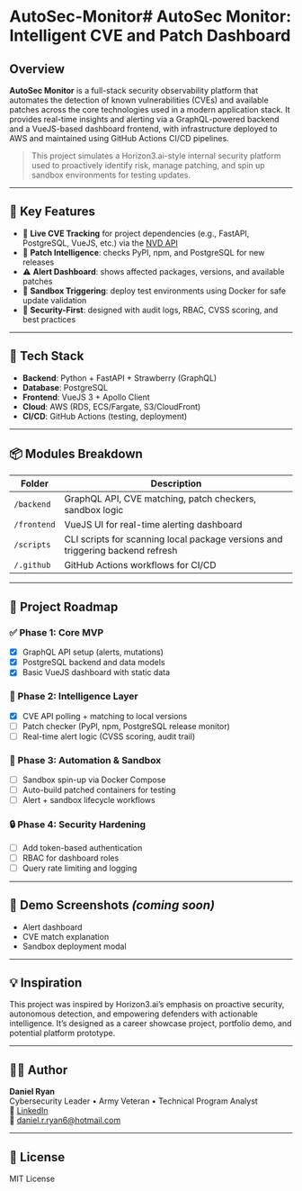 # AutoSec-Monitor# AutoSec Monitor: Intelligent CVE and Patch Dashboard

## Overview
**AutoSec Monitor** is a full-stack security observability platform that automates the detection of known vulnerabilities (CVEs) and available patches across the core technologies used in a modern application stack. It provides real-time insights and alerting via a GraphQL-powered backend and a VueJS-based dashboard frontend, with infrastructure deployed to AWS and maintained using GitHub Actions CI/CD pipelines.

> This project simulates a Horizon3.ai-style internal security platform used to proactively identify risk, manage patching, and spin up sandbox environments for testing updates.

---

## 🧠 Key Features
- 🔎 **Live CVE Tracking** for project dependencies (e.g., FastAPI, PostgreSQL, VueJS, etc.) via the [NVD API](https://nvd.nist.gov/developers)
- 🧩 **Patch Intelligence**: checks PyPI, npm, and PostgreSQL for new releases
- ⚠️ **Alert Dashboard**: shows affected packages, versions, and available patches
- 🧪 **Sandbox Triggering**: deploy test environments using Docker for safe update validation
- 🔐 **Security-First**: designed with audit logs, RBAC, CVSS scoring, and best practices

---

## 🧱 Tech Stack
- **Backend**: Python + FastAPI + Strawberry (GraphQL)
- **Database**: PostgreSQL
- **Frontend**: VueJS 3 + Apollo Client
- **Cloud**: AWS (RDS, ECS/Fargate, S3/CloudFront)
- **CI/CD**: GitHub Actions (testing, deployment)

---

## 📦 Modules Breakdown
| Folder         | Description |
|----------------|-------------|
| `/backend`     | GraphQL API, CVE matching, patch checkers, sandbox logic |
| `/frontend`    | VueJS UI for real-time alerting dashboard |
| `/scripts`     | CLI scripts for scanning local package versions and triggering backend refresh |
| `/.github`     | GitHub Actions workflows for CI/CD |

---

## 🚀 Project Roadmap
### ✅ Phase 1: Core MVP
- [x] GraphQL API setup (alerts, mutations)
- [x] PostgreSQL backend and data models
- [x] Basic VueJS dashboard with static data

### 🔄 Phase 2: Intelligence Layer
- [x] CVE API polling + matching to local versions
- [ ] Patch checker (PyPI, npm, PostgreSQL release monitor)
- [ ] Real-time alert logic (CVSS scoring, audit trail)

### 🔬 Phase 3: Automation & Sandbox
- [ ] Sandbox spin-up via Docker Compose
- [ ] Auto-build patched containers for testing
- [ ] Alert + sandbox lifecycle workflows

### 🔒 Phase 4: Security Hardening
- [ ] Add token-based authentication
- [ ] RBAC for dashboard roles
- [ ] Query rate limiting and logging

---

## 📸 Demo Screenshots *(coming soon)*
- Alert dashboard
- CVE match explanation
- Sandbox deployment modal

---

## 💡 Inspiration
This project was inspired by Horizon3.ai’s emphasis on proactive security, autonomous detection, and empowering defenders with actionable intelligence. It’s designed as a career showcase project, portfolio demo, and potential platform prototype.

---

## 👨‍💻 Author
**Daniel Ryan**  
Cybersecurity Leader • Army Veteran • Technical Program Analyst  
🔗 [LinkedIn](https://linkedin.com/in/danielryan)  
📧 daniel.r.ryan6@hotmail.com

---

## 📜 License
MIT License

